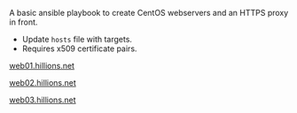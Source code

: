 A basic ansible playbook to create CentOS webservers and an HTTPS proxy in front. 
* Update ``hosts`` file with targets. 
* Requires x509 certificate pairs.

[web01.hillions.net](https://web01.hillions.net)

[web02.hillions.net](https://web02.hillions.net)

[web03.hillions.net](https://web03.hillions.net)
